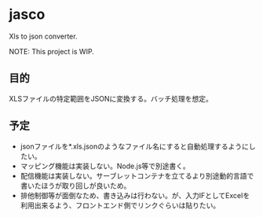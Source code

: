 jasco
=====

Xls to json converter.

NOTE: This project is WIP.

目的
---

XLSファイルの特定範囲をJSONに変換する。バッチ処理を想定。

予定
---

 * jsonファイルを*.xls.jsonのようなファイル名にすると自動処理するようにしたい。
 * マッピング機能は実装しない。Node.js等で別途書く。
 * 配信機能は実装しない。サーブレットコンテナを立てるより別途動的言語で書いたほうが取り回しが良いため。
 * 排他制御等が面倒なため、書き込みは行わない。が、入力IFとしてExcelを利用出来るよう、フロントエンド側でリンクぐらいは貼りたい。


